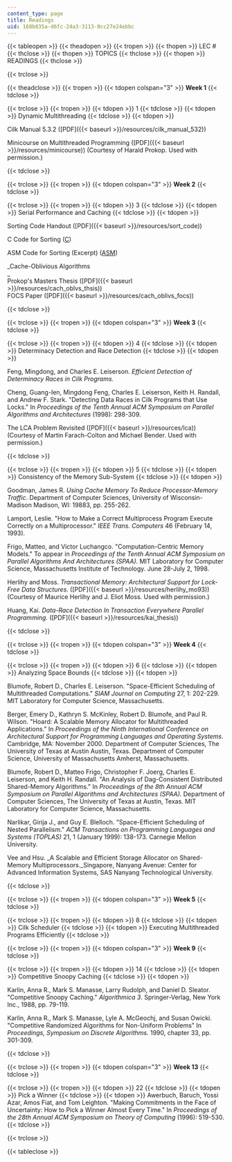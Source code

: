 ```yaml
---
content_type: page
title: Readings
uid: 168b835a-d6fc-24a3-3113-0cc27e24ebbc
---
```


{{< tableopen >}}
{{< theadopen >}}
{{< tropen >}}
{{< thopen >}}
LEC #
{{< thclose >}}
{{< thopen >}}
TOPICS
{{< thclose >}}
{{< thopen >}}
READINGS
{{< thclose >}}

{{< trclose >}}

{{< theadclose >}}
{{< tropen >}}
{{< tdopen colspan="3" >}}
**Week 1**
{{< tdclose >}}

{{< trclose >}}
{{< tropen >}}
{{< tdopen >}}
1
{{< tdclose >}}
{{< tdopen >}}
Dynamic Multithreading
{{< tdclose >}}
{{< tdopen >}}


Cilk Manual 5.3.2 ([PDF]({{< baseurl >}}/resources/cilk_manual_532))

Minicourse on Multithreaded Programming ([PDF]({{< baseurl >}}/resources/minicourse)) (Courtesy of Harald Prokop. Used with permission.)


{{< tdclose >}}

{{< trclose >}}
{{< tropen >}}
{{< tdopen colspan="3" >}}
**Week 2**
{{< tdclose >}}

{{< trclose >}}
{{< tropen >}}
{{< tdopen >}}
3
{{< tdclose >}}
{{< tdopen >}}
Serial Performance and Caching
{{< tdclose >}}
{{< tdopen >}}


Sorting Code Handout ([PDF]({{< baseurl >}}/resources/sort_code))

C Code for Sorting ([C](/courses/electrical-engineering-and-computer-science/6-895-theory-of-parallel-systems-sma-5509-fall-2003/readings/sortcode.c))

ASM Code for Sorting (Excerpt) ([ASM](/courses/electrical-engineering-and-computer-science/6-895-theory-of-parallel-systems-sma-5509-fall-2003/readings/sortcode.asm))

_Cache-Oblivious Algorithms  
_  
Prokop's Masters Thesis ([PDF]({{< baseurl >}}/resources/cach_oblvs_thsis))  
FOCS Paper ([PDF]({{< baseurl >}}/resources/cach_oblivs_focs))


{{< tdclose >}}

{{< trclose >}}
{{< tropen >}}
{{< tdopen colspan="3" >}}
**Week 3**
{{< tdclose >}}

{{< trclose >}}
{{< tropen >}}
{{< tdopen >}}
4
{{< tdclose >}}
{{< tdopen >}}
Determinacy Detection and Race Detection
{{< tdclose >}}
{{< tdopen >}}


Feng, Mingdong, and Charles E. Leiserson. _Efficient Detection of Determinacy Races in Cilk Programs._

Cheng, Guang-Ien, Mingdong Feng, Charles E. Leiserson, Keith H. Randall, and Andrew F. Stark. "Detecting Data Races in Cilk Programs that Use Locks." In _Proceedings of the Tenth Annual ACM Symposium on Parallel Algorithms and Architectures_ (1998): 298-309.

The LCA Problem Revisited ([PDF]({{< baseurl >}}/resources/lca)) (Courtesy of Martin Farach-Colton and Michael Bender. Used with permission.)


{{< tdclose >}}

{{< trclose >}}
{{< tropen >}}
{{< tdopen >}}
5
{{< tdclose >}}
{{< tdopen >}}
Consistency of the Memory Sub-System
{{< tdclose >}}
{{< tdopen >}}


Goodman, James R. _Using Cache Memory To Reduce Processor-Memory Traffic_. Department of Computer Sciences, University of Wisconsin-Madison Madison, WI: 19883, pp. 255-262.

Lamport, Leslie. "How to Make a Correct Multiprocess Program Execute Correctly on a Multiprocessor." _IEEE Trans. Computers_ 46 (February 14, 1993).

Frigo, Matteo, and Victor Luchangco. "Computation-Centric Memory Models." To appear in _Proceedings of the Tenth Annual ACM Symposium on Parallel Algorithms And Architectures (SPAA)._ MIT Laboratory for Computer Science, Massachusetts Institute of Technology. June 28-July 2, 1998.

Herlihy and Moss. _Transactional Memory: Architectural Support for Lock-Free Data Structures._ ([PDF]({{< baseurl >}}/resources/herlihy_mo93)) (Courtesy of Maurice Herlihy and J. Eliot Moss. Used with permission.)

Huang, Kai. _Data-Race Detection In Transaction Everywhere Parallel Programming._ ([PDF]({{< baseurl >}}/resources/kai_thesis))


{{< tdclose >}}

{{< trclose >}}
{{< tropen >}}
{{< tdopen colspan="3" >}}
**Week 4**
{{< tdclose >}}

{{< trclose >}}
{{< tropen >}}
{{< tdopen >}}
6
{{< tdclose >}}
{{< tdopen >}}
Analyzing Space Bounds
{{< tdclose >}}
{{< tdopen >}}


Blumofe, Robert D., Charles E. Leiserson. "Space-Efficient Scheduling of Multithreaded Computations." _SIAM Journal on Computing_ 27, 1: 202-229. MIT Laboratory for Computer Science, Massachusetts.

Berger, Emery D., Kathryn S. McKinley, Robert D. Blumofe, and Paul R. Wilson. "Hoard: A Scalable Memory Allocator for Multithreaded Applications." In _Proceedings of the Ninth International Conference on Architectural Support for Programming Languages and Operating Systems_. Cambridge, MA: November 2000. Department of Computer Sciences, The University of Texas at Austin Austin, Texas. Department of Computer Science, University of Massachusetts Amherst, Massachusetts.

Blumofe, Robert D., Matteo Frigo, Christopher F. Joerg, Charles E. Leiserson, and Keith H. Randall. "An Analysis of Dag-Consistent Distributed Shared-Memory Algorithms." In _Proceedings of the 8th Annual ACM Symposium on Parallel Algorithms and_ _Architectures (SPAA)._ Department of Computer Sciences, The University of Texas at Austin, Texas. MIT Laboratory for Computer Science, Massachusetts.

Narlikar, Girija J., and Guy E. Blelloch. "Space-Efficient Scheduling of Nested Parallelism." _ACM Transactions on Programming Languages and Systems (TOPLAS)_ 21, 1 (January 1999): 138-173. Carnegie Mellon University.

Vee and Hsu. _A Scalable and Efficient Storage Allocator on Shared-Memory Multiprocessors._Singapore, Nanyang Avenue: Center for Advanced Information Systems, SAS Nanyang Technological University.


{{< tdclose >}}

{{< trclose >}}
{{< tropen >}}
{{< tdopen colspan="3" >}}
**Week 5**
{{< tdclose >}}

{{< trclose >}}
{{< tropen >}}
{{< tdopen >}}
8
{{< tdclose >}}
{{< tdopen >}}
Cilk Scheduler
{{< tdclose >}}
{{< tdopen >}}
Executing Multithreaded Programs Efficiently
{{< tdclose >}}

{{< trclose >}}
{{< tropen >}}
{{< tdopen colspan="3" >}}
**Week 9**
{{< tdclose >}}

{{< trclose >}}
{{< tropen >}}
{{< tdopen >}}
14
{{< tdclose >}}
{{< tdopen >}}
Competitive Snoopy Caching
{{< tdclose >}}
{{< tdopen >}}


Karlin, Anna R., Mark S. Manasse, Larry Rudolph, and Daniel D. Sleator. "Competitive Snoopy Caching." _Algorithmica 3_. Springer-Verlag, New York Inc., 1988, pp. 79-119.

Karlin, Anna R., Mark S. Manasse, Lyle A. McGeochj, and Susan Owicki. "Competitive Randomized Algorithms for Non-Uniform Problems" In _Proceedings, Symposium on Discrete Algorithms._ 1990, chapter 33, pp. 301-309.


{{< tdclose >}}

{{< trclose >}}
{{< tropen >}}
{{< tdopen colspan="3" >}}
**Week 13**
{{< tdclose >}}

{{< trclose >}}
{{< tropen >}}
{{< tdopen >}}
22
{{< tdclose >}}
{{< tdopen >}}
Pick a Winner
{{< tdclose >}}
{{< tdopen >}}
Awerbuch, Baruch, Yossi Azar, Amos Fiat, and Tom Leighton. "Making Commitments in the Face of Uncertainty: How to Pick a Winner Almost Every Time." In _Proceedings of the 28th Annual ACM Symposium on Theory of Computing_ (1996): 519-530.
{{< tdclose >}}

{{< trclose >}}

{{< tableclose >}}